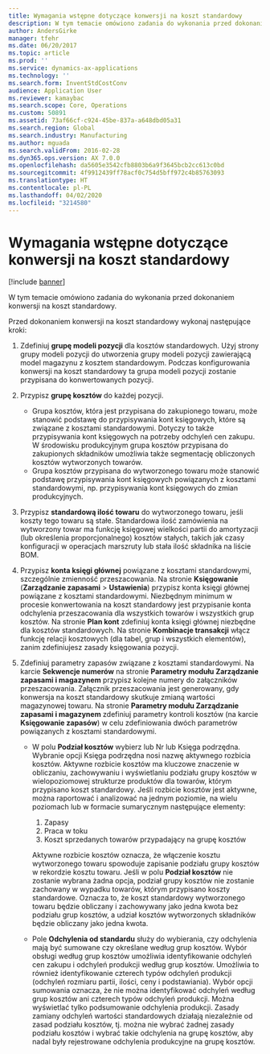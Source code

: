 ```yaml
---
title: Wymagania wstępne dotyczące konwersji na koszt standardowy
description: W tym temacie omówiono zadania do wykonania przed dokonaniem konwersji na koszt standardowy.
author: AndersGirke
manager: tfehr
ms.date: 06/20/2017
ms.topic: article
ms.prod: ''
ms.service: dynamics-ax-applications
ms.technology: ''
ms.search.form: InventStdCostConv
audience: Application User
ms.reviewer: kamaybac
ms.search.scope: Core, Operations
ms.custom: 50891
ms.assetid: 73af66cf-c924-45be-837a-a648dbd05a31
ms.search.region: Global
ms.search.industry: Manufacturing
ms.author: mguada
ms.search.validFrom: 2016-02-28
ms.dyn365.ops.version: AX 7.0.0
ms.openlocfilehash: da5605e3542cfb8803b6a9f3645bcb2cc613c0bd
ms.sourcegitcommit: 4f9912439ff78acf0c754d5bff972c4b85763093
ms.translationtype: HT
ms.contentlocale: pl-PL
ms.lasthandoff: 04/02/2020
ms.locfileid: "3214580"
---
```

# <a name="prerequisites-for-a-standard-cost-conversion"></a>Wymagania wstępne dotyczące konwersji na koszt standardowy

[!include [banner](../includes/banner.md)]

W tym temacie omówiono zadania do wykonania przed dokonaniem konwersji na koszt standardowy. 

Przed dokonaniem konwersji na koszt standardowy wykonaj następujące kroki:

1.  Zdefiniuj **grupę modeli pozycji** dla kosztów standardowych. Użyj strony grupy modeli pozycji do utworzenia grupy modeli pozycji zawierającą model magazynu z kosztem standardowym. Podczas konfigurowania konwersji na koszt standardowy ta grupa modeli pozycji zostanie przypisana do konwertowanych pozycji.
2.  Przypisz **grupę kosztów** do każdej pozycji.
    -   Grupa kosztów, która jest przypisana do zakupionego towaru, może stanowić podstawę do przypisywania kont księgowych, które są związane z kosztami standardowymi. Dotyczy to także przypisywania kont księgowych na potrzeby odchyleń cen zakupu. W środowisku produkcyjnym grupa kosztów przypisana do zakupionych składników umożliwia także segmentację obliczonych kosztów wytworzonych towarów.
    -   Grupa kosztów przypisana do wytworzonego towaru może stanowić podstawę przypisywania kont księgowych powiązanych z kosztami standardowymi, np. przypisywania kont księgowych do zmian produkcyjnych.

3.  Przypisz **standardową ilość towaru** do wytworzonego towaru, jeśli koszty tego towaru są stałe. Standardowa ilość zamówienia na wytworzony towar ma funkcję księgowej wielkości partii do amortyzacji (lub określenia proporcjonalnego) kosztów stałych, takich jak czasy konfiguracji w operacjach marszruty lub stała ilość składnika na liście BOM.
4.  Przypisz **konta księgi głównej** powiązane z kosztami standardowymi, szczególnie zmienność przeszacowania. Na stronie **Księgowanie** (**Zarządzanie zapasami** &gt; **Ustawienia**) przypisz konta księgi głównej powiązane z kosztami standardowymi. Niezbędnym minimum w procesie konwertowania na koszt standardowy jest przypisanie konta odchylenia przeszacowania dla wszystkich towarów i wszystkich grup kosztów. Na stronie **Plan kont** zdefiniuj konta księgi głównej niezbędne dla kosztów standardowych. Na stronie **Kombinacje transakcji** włącz funkcję relacji kosztowych (dla tabel, grup i wszystkich elementów), zanim zdefiniujesz zasady księgowania pozycji.
5.  Zdefiniuj parametry zapasów związane z kosztami standardowymi. Na karcie **Sekwencje numerów** na stronie **Parametry modułu Zarządzanie zapasami i magazynem** przypisz kolejne numery do załączników przeszacowania. Załącznik przeszacowania jest generowany, gdy konwersja na koszt standardowy skutkuje zmianą wartości magazynowej towaru. Na stronie **Parametry modułu Zarządzanie zapasami i magazynem** zdefiniuj parametry kontroli kosztów (na karcie **Księgowanie zapasów**) w celu zdefiniowania dwóch parametrów powiązanych z kosztami standardowymi.
    -   W polu **Podział kosztów** wybierz lub Nr lub Księga podrzędna. Wybranie opcji Księga podrzędna nosi nazwę aktywnego rozbicia kosztów. Aktywne rozbicie kosztów ma kluczowe znaczenie w obliczaniu, zachowywaniu i wyświetlaniu podziału grupy kosztów w wielopoziomowej strukturze produktów dla towarów, którym przypisano koszt standardowy. Jeśli rozbicie kosztów jest aktywne, można raportować i analizować na jednym poziomie, na wielu poziomach lub w formacie sumarycznym następujące elementy:
        1.  Zapasy
        2.  Praca w toku
        3.  Koszt sprzedanych towarów przypadający na grupę kosztów

        Aktywne rozbicie kosztów oznacza, że włączenie kosztu wytworzonego towaru spowoduje zapisanie podziału grupy kosztów w rekordzie kosztu towaru. Jeśli w polu **Podział kosztów** nie zostanie wybrana żadna opcja, podział grupy kosztów nie zostanie zachowany w wypadku towarów, którym przypisano koszty standardowe. Oznacza to, że koszt standardowy wytworzonego towaru będzie obliczany i zachowywany jako jedna kwota bez podziału grup kosztów, a udział kosztów wytworzonych składników będzie obliczany jako jedna kwota.
    -   Pole **Odchylenia od standardu** służy do wybierania, czy odchylenia mają być sumowane czy określane według grup kosztów. Wybór obsługi według grup kosztów umożliwia identyfikowanie odchyleń cen zakupu i odchyleń produkcji według grup kosztów. Umożliwia to również identyfikowanie czterech typów odchyleń produkcji (odchyleń rozmiaru partii, ilości, ceny i podstawiania). Wybór opcji sumowania oznacza, że nie można identyfikować odchyleń według grup kosztów ani czterech typów odchyleń produkcji. Można wyświetlać tylko podsumowanie odchylenia produkcji. Zasady zamiany odchyleń wartości standardowych działają niezależnie od zasad podziału kosztów, tj. można nie wybrać żadnej zasady podziału kosztów i wybrać takie odchylenia na grupę kosztów, aby nadal były rejestrowane odchylenia produkcyjne na grupę kosztów.





